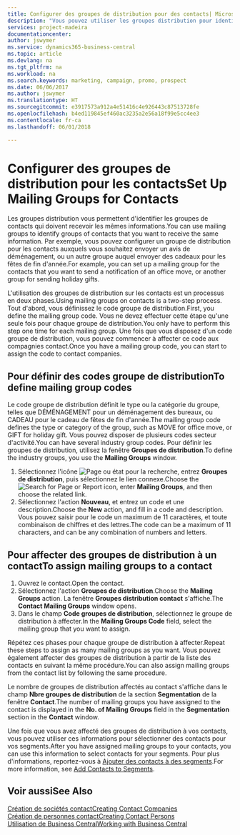 ```yaml
---
title: Configurer des groupes de distribution pour des contacts| Microsoft Docs
description: "Vous pouvez utiliser les groupes distribution pour identifier les groupes contacts qui doivent recevoir les mêmes informations, par exemple, pour une promotion marketing ou une promotion."
services: project-madeira
documentationcenter: 
author: jswymer
ms.service: dynamics365-business-central
ms.topic: article
ms.devlang: na
ms.tgt_pltfrm: na
ms.workload: na
ms.search.keywords: marketing, campaign, promo, prospect
ms.date: 06/06/2017
ms.author: jswymer
ms.translationtype: HT
ms.sourcegitcommit: e3917573a912a4e51416c4e926443c87513728fe
ms.openlocfilehash: b4ed119845ef460ac3235a2e56a18f99e5cc4ee3
ms.contentlocale: fr-ca
ms.lasthandoff: 06/01/2018

---
```

# <a name="set-up-mailing-groups-for-contacts"></a><span data-ttu-id="6ddaf-103">Configurer des groupes de distribution pour les contacts</span><span class="sxs-lookup"><span data-stu-id="6ddaf-103">Set Up Mailing Groups for Contacts</span></span>
<span data-ttu-id="6ddaf-104">Les groupes distribution vous permettent d'identifier les groupes de contacts qui doivent recevoir les mêmes informations.</span><span class="sxs-lookup"><span data-stu-id="6ddaf-104">You can use mailing groups to identify groups of contacts that you want to receive the same information.</span></span> <span data-ttu-id="6ddaf-105">Par exemple, vous pouvez configurer un groupe de distribution pour les contacts auxquels vous souhaitez envoyer un avis de déménagement, ou un autre groupe auquel envoyer des cadeaux pour les fêtes de fin d'année.</span><span class="sxs-lookup"><span data-stu-id="6ddaf-105">For example, you can set up a mailing group for the contacts that you want to send a notification of an office move, or another group for sending holiday gifts.</span></span>

<span data-ttu-id="6ddaf-106">L'utilisation des groupes de distribution sur les contacts est un processus en deux phases.</span><span class="sxs-lookup"><span data-stu-id="6ddaf-106">Using mailing groups on contacts is a two-step process.</span></span> <span data-ttu-id="6ddaf-107">Tout d'abord, vous définissez le code groupe de distribution.</span><span class="sxs-lookup"><span data-stu-id="6ddaf-107">First, you define the mailing group code.</span></span> <span data-ttu-id="6ddaf-108">Vous ne devez effectuer cette étape qu'une seule fois pour chaque groupe de distribution.</span><span class="sxs-lookup"><span data-stu-id="6ddaf-108">You only have to perform this step one time for each mailing group.</span></span> <span data-ttu-id="6ddaf-109">Une fois que vous disposez d'un code groupe de distribution, vous pouvez commencer à affecter ce code aux compagnies contact.</span><span class="sxs-lookup"><span data-stu-id="6ddaf-109">Once you have a mailing group code, you can start to assign the code to contact companies.</span></span>

## <a name="to-define-mailing-group-codes"></a><span data-ttu-id="6ddaf-110">Pour définir des codes groupe de distribution</span><span class="sxs-lookup"><span data-stu-id="6ddaf-110">To define mailing group codes</span></span>
<span data-ttu-id="6ddaf-111">Le code groupe de distribution définit le type ou la catégorie du groupe, telles que DÉMÉNAGEMENT pour un déménagement des bureaux, ou CADEAU pour le cadeau de fêtes de fin d'année.</span><span class="sxs-lookup"><span data-stu-id="6ddaf-111">The mailing group code defines the type or category of the group, such as MOVE for office move, or GIFT for holiday gift.</span></span> <span data-ttu-id="6ddaf-112">Vous pouvez disposer de plusieurs codes secteur d'activité.</span><span class="sxs-lookup"><span data-stu-id="6ddaf-112">You can have several industry group codes.</span></span> <span data-ttu-id="6ddaf-113">Pour définir les groupes de distribution, utilisez la fenêtre **Groupes de distribution**.</span><span class="sxs-lookup"><span data-stu-id="6ddaf-113">To define the industry groups, you use the **Mailing Groups** window.</span></span>

1. <span data-ttu-id="6ddaf-114">Sélectionnez l'icône ![Page ou état pour la recherche](media/ui-search/search_small.png "icône Page ou état pour la recherche"), entrez **Groupes de distribution**, puis sélectionnez le lien connexe.</span><span class="sxs-lookup"><span data-stu-id="6ddaf-114">Choose the ![Search for Page or Report](media/ui-search/search_small.png "Search for Page or Report icon") icon, enter **Mailing Groups**, and then choose the related link.</span></span>
2. <span data-ttu-id="6ddaf-115">Sélectionnez l'action **Nouveau**, et entrez un code et une description.</span><span class="sxs-lookup"><span data-stu-id="6ddaf-115">Choose the **New** action, and fill in a code and description.</span></span> <span data-ttu-id="6ddaf-116">Vous pouvez saisir pour le code un maximum de 11 caractères, et toute combinaison de chiffres et des lettres.</span><span class="sxs-lookup"><span data-stu-id="6ddaf-116">The code can be a maximum of 11 characters, and can be any combination of numbers and letters.</span></span>

## <a name="AssignMailGroupContact"></a> <span data-ttu-id="6ddaf-117">Pour affecter des groupes de distribution à un contact</span><span class="sxs-lookup"><span data-stu-id="6ddaf-117">To assign mailing groups to a contact</span></span>
1. <span data-ttu-id="6ddaf-118">Ouvrez le contact.</span><span class="sxs-lookup"><span data-stu-id="6ddaf-118">Open the contact.</span></span>
2. <span data-ttu-id="6ddaf-119">Sélectionnez l'action **Groupes de distribution**.</span><span class="sxs-lookup"><span data-stu-id="6ddaf-119">Choose the **Mailing Groups** action.</span></span> <span data-ttu-id="6ddaf-120">La fenêtre **Groupes distribution contact** s'affiche.</span><span class="sxs-lookup"><span data-stu-id="6ddaf-120">The **Contact Mailing Groups** window opens.</span></span>
3. <span data-ttu-id="6ddaf-121">Dans le champ **Code groupes de distribution**, sélectionnez le groupe de distribution à affecter.</span><span class="sxs-lookup"><span data-stu-id="6ddaf-121">In the **Mailing Groups Code** field, select the mailing group that you want to assign.</span></span>

<span data-ttu-id="6ddaf-122">Répétez ces phases pour chaque groupe de distribution à affecter.</span><span class="sxs-lookup"><span data-stu-id="6ddaf-122">Repeat these steps to assign as many mailing groups as you want.</span></span> <span data-ttu-id="6ddaf-123">Vous pouvez également affecter des groupes de distribution à partir de la liste des contacts en suivant la même procédure.</span><span class="sxs-lookup"><span data-stu-id="6ddaf-123">You can also assign mailing groups from the contact list by following the same procedure.</span></span>

<span data-ttu-id="6ddaf-124">Le nombre de groupes de distribution affectés au contact s'affiche dans le champ **Nbre groupes de distribution** de la section **Segmentation** de la fenêtre **Contact**.</span><span class="sxs-lookup"><span data-stu-id="6ddaf-124">The number of mailing groups you have assigned to the contact is displayed in the **No. of Mailing Groups** field in the **Segmentation** section in the **Contact** window.</span></span>

<span data-ttu-id="6ddaf-125">Une fois que vous avez affecté des groupes de distribution à vos contacts, vous pouvez utiliser ces informations pour sélectionner des contacts pour vos segments.</span><span class="sxs-lookup"><span data-stu-id="6ddaf-125">After you have assigned mailing groups to your contacts, you can use this information to select contacts for your segments.</span></span> <span data-ttu-id="6ddaf-126">Pour plus d'informations, reportez-vous à [Ajouter des contacts à des segments](marketing-add-contact-segment.md).</span><span class="sxs-lookup"><span data-stu-id="6ddaf-126">For more information, see [Add Contacts to Segments](marketing-add-contact-segment.md).</span></span>

## <a name="see-also"></a><span data-ttu-id="6ddaf-127">Voir aussi</span><span class="sxs-lookup"><span data-stu-id="6ddaf-127">See Also</span></span>
[<span data-ttu-id="6ddaf-128">Création de sociétés contact</span><span class="sxs-lookup"><span data-stu-id="6ddaf-128">Creating Contact Companies</span></span>](marketing-create-contact-companies.md)  
[<span data-ttu-id="6ddaf-129">Création de personnes contact</span><span class="sxs-lookup"><span data-stu-id="6ddaf-129">Creating Contact Persons</span></span>](marketing-create-contact-persons.md)  
[<span data-ttu-id="6ddaf-130">Utilisation de Business Central</span><span class="sxs-lookup"><span data-stu-id="6ddaf-130">Working with Business Central</span></span>](ui-work-product.md)

